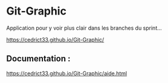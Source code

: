# Git-Graphic
Application pour y voir plus clair dans les branches du sprint...

https://cedrict33.github.io/Git-Graphic/


## Documentation : 
https://cedrict33.github.io/Git-Graphic/aide.html
